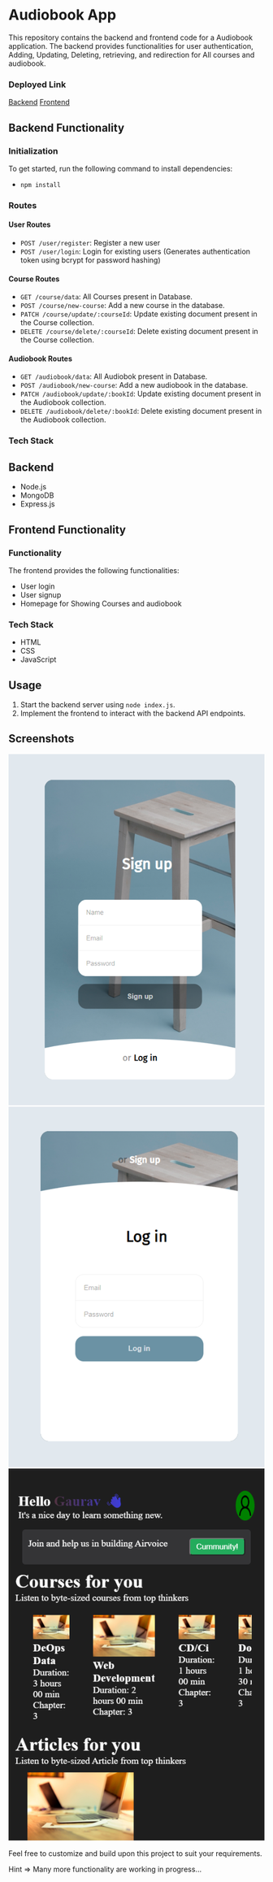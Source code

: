 # Audiobook App 

This repository contains the backend and frontend code for a Audiobook application. 
The backend provides functionalities for user authentication, Adding, Updating, Deleting, retrieving, and redirection for All courses and audiobook.

### Deployed Link
 [Backend](https://audiobook-19h7.onrender.com/) 
 [Frontend](https://audiobookapp.netlify.app/)
 
## Backend Functionality

### Initialization
To get started, run the following command to install dependencies:
 - `npm install`
 
### Routes

#### User Routes
- `POST /user/register`: Register a new user
- `POST /user/login`: Login for existing users (Generates authentication token using bcrypt for password hashing)

#### Course Routes
- `GET /course/data`: All Courses present in Database.
- `POST /course/new-course`: Add a new course in the database.
- `PATCH /course/update/:courseId`: Update existing document present in the Course collection.
- `DELETE /course/delete/:courseId`: Delete existing document present in the Course collection.

#### Audiobook Routes
- `GET /audiobook/data`: All Audiobok present in Database.
- `POST /audiobook/new-course`: Add a new audiobook in the database.
- `PATCH /audiobook/update/:bookId`: Update existing document present in the Audiobook collection.
- `DELETE /audiobook/delete/:bookId`: Delete existing document present in the Audiobook collection.


### Tech Stack

## Backend
- Node.js
- MongoDB
- Express.js

## Frontend Functionality

### Functionality
The frontend provides the following functionalities:
- User login
- User signup
- Homepage for Showing Courses and audiobook

### Tech Stack
- HTML
- CSS
- JavaScript

## Usage
1. Start the backend server using `node index.js`.
2. Implement the frontend to interact with the backend API endpoints.

## Screenshots
![Signup Page](/Images/signupPage.png) 
![Login Page](/Images/loginPage.png)
![Home Page](/Images/HomePage.png)


Feel free to customize and build upon this project to suit your requirements.

Hint => Many more functionality are working in progress...
